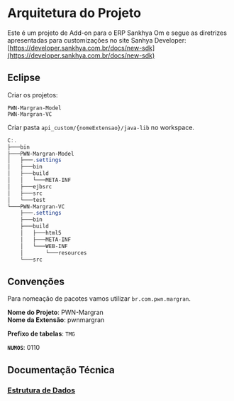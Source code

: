 # Arquitetura do Projeto

Este é um projeto de Add-on para o ERP Sankhya Om e segue as diretrizes apresentadas para customizações no site Sanhya Developer: [https://developer.sankhya.com.br/docs/new-sdk](https://developer.sankhya.com.br/docs/new-sdk)

## Eclipse

Criar os projetos:

`PWN-Margran-Model`  
`PWN-Margran-VC`

Criar pasta `api_custom/{nomeExtensao}/java-lib` no workspace.

```powershell
C:.
├───bin
├───PWN-Margran-Model
│   ├───.settings
│   ├───bin
│   ├───build
│   │   └───META-INF
│   ├───ejbsrc
│   ├───src
│   └───test
└───PWN-Margran-VC
    ├───.settings
    ├───bin
    ├───build
    │   ├───html5
    │   ├───META-INF
    │   └───WEB-INF
    │       └───resources
    └───src
```

## Convenções

Para nomeação de pacotes vamos utilizar `br.com.pwn.margran`.

**Nome do Projeto**: PWN-Margran  
**Nome da Extensão**: pwnmargran

**Prefixo de tabelas**: `TMG`

**`NUMOS`**: 0110

## Documentação Técnica

### [Estrutura de Dados](../_database/index.md)